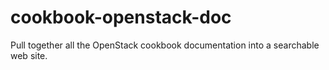 # cookbook-openstack-doc
Pull together all the OpenStack cookbook documentation into a searchable web site.

